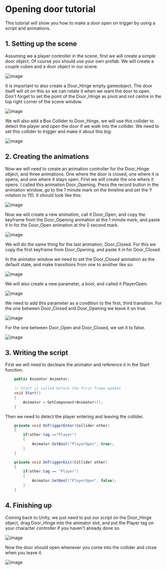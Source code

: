 # Opening door tutorial

This tutorial will show you how to make a door open on trigger by using a script and animations.

## 1. Setting up the scene

Assuming we a player controller in the scene, first we will create a simple door object. Of course you should use your own prefab.
We will create a couple cubes and a door object in our scene.

![image](https://user-images.githubusercontent.com/79841064/205897528-287d487a-6c03-4e64-a71b-bdec584b3eda.png)

It is important to also create a Door_Hinge empty gameobject. The door itself will sit on this so we can rotate it when we want the door to open. Don't forget to set the point of the Door_Hinge as pivot and not centre in the top right corner of the scene window.

![image](https://user-images.githubusercontent.com/79841064/205898169-4f2efadb-1c88-4540-9394-a4127f4645b7.png)

We will also add a Box Collider to Door_Hinge, we will use this collider to detect the player and open the door if we walk into the collider. We need to set this collider to trigger and make it about this big:

![image](https://user-images.githubusercontent.com/79841064/205906382-56d5333d-ca9b-4a33-9cd6-4a4dbd99390a.png)

## 2. Creating the animations

Now we will need to create an animation controller for the Door_Hinge object, and three animations. One where the door is closed, one where it is opens, and one where it stays open. First we will create the one where it opens. I called this animation Door_Opening. Press the record button in the animation window, go to the 1 minute mark on the timeline and set the Y rotation to 110. It should look like this:

![image](https://user-images.githubusercontent.com/79841064/205899221-dfc75276-8590-4bdb-a16d-e6045c7a3071.png)

Now we will create a new animation, call it Door_Open, and copy the keyframe from the Door_Opening animation at the 1 minute mark, and paste it in for the Door_Open animation at the 0 second mark.

![image](https://user-images.githubusercontent.com/79841064/205899887-80134735-a6d2-40b2-a8c3-04a0ba0a2675.png)

We will do the same thing for the last animation, Door_Closed. For this we copy the first keyframe from Door_Opening, and paste it in for Door_Closed.

In the animator window we need to set the Door_Closed animation as the default state, and make transitions from one to another like so:

![image](https://user-images.githubusercontent.com/79841064/205900440-1848aea5-3779-48ac-90a0-16000c8c2bc7.png)

We will also create a new parameter, a bool, and called it PlayerOpen.

![image](https://user-images.githubusercontent.com/79841064/205900666-63038cf5-693e-4544-bd78-ddd5bf079a80.png)

We need to add this parameter as a condition to the first, third transition. For the one between Door_Closed and Door_Opening we leave it on true.

![image](https://user-images.githubusercontent.com/79841064/205901115-647a9d1f-f174-41ee-b579-2aaa8544aede.png)

For the one between Door_Open and Door_Closed, we set it to false.

![image](https://user-images.githubusercontent.com/79841064/205901250-641de0b9-f057-4b71-9e2e-3cf886798db3.png)

## 3. Writing the script

First we will need to decleare the animator and reference it in the Start function.

```.cs
    public Animator Animator;
    
    // Start is called before the first frame update
    void Start()
    {
        Animator = GetComponent<Animator>();
    }
```

Then we need to detect the player entering and leaving the collider.

```.cs
    private void OnTriggerEnter(Collider other)
    {
        if(other.tag =="Player")
        {
            Animator.SetBool("PlayerOpen", true);
        }
    }

    private void OnTriggerExit(Collider other)
    {
        if(other.tag == "Player")
        {
            Animator.SetBool("PlayerOpen", false);
        }
    }
```

## 4. Finishing up

Coming back to Unity, we just need to put our script on the Door_Hinge object, drag Door_Hinge into the animator slot, and put the Player tag on your character controller if you haven't already done so.

![image](https://user-images.githubusercontent.com/79841064/205908413-87d89dd1-2c6f-422e-a763-fc096e12ee55.png) 

Now the door should open whenever you come into the collider and close when you leave it.

![image](https://user-images.githubusercontent.com/79841064/205909577-823ac57b-b32f-45db-b0cb-fa16207b6f5f.png)
